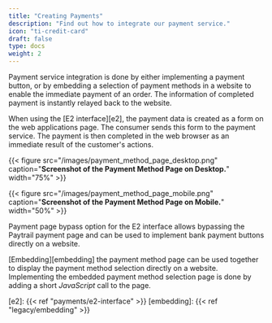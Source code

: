 ```yaml
---
title: "Creating Payments"
description: "Find out how to integrate our payment service."
icon: "ti-credit-card"
draft: false
type: docs
weight: 2
---
```


Payment service integration is done by either implementing a payment button, or by embedding a selection of payment methods in a website to enable the immediate payment of an order. The information of completed payment is instantly relayed back to the website.

When using the [E2 interface][e2], the payment data is created as a form on the web applications page. The consumer sends this form to the payment service. The payment is then completed in the web browser as an immediate result of the customer's actions.

{{< figure src="/images/payment_method_page_desktop.png" caption="**Screenshot of the Payment Method Page on Desktop.**" width="75%" >}}

{{< figure src="/images/payment_method_page_mobile.png" caption="**Screenshot of the Payment Method Page on Mobile.**" width="50%" >}}

Payment page bypass option for the E2 interface allows bypassing the Paytrail payment page and can be used to implement bank payment buttons directly on a website.

[Embedding][embedding] the payment method page can be used together to display the payment method selection directly on a website. Implementing the embedded payment method selection page is done by adding a short _JavaScript_ call to the page.

[e2]: {{< ref "payments/e2-interface" >}}
[embedding]: {{< ref "legacy/embedding" >}}
